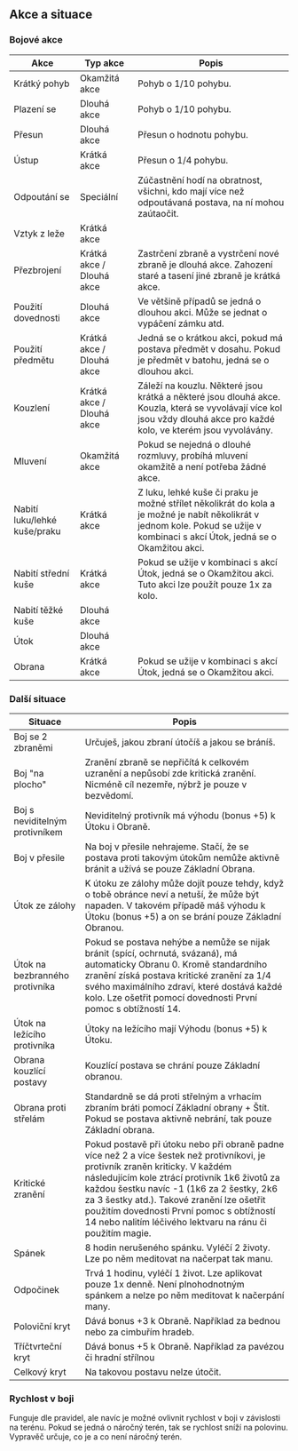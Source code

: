 ## Akce a situace

### Bojové akce

| Akce                         | Typ akce                  | Popis                                                                                                                                                                            |
|------------------------------|---------------------------|----------------------------------------------------------------------------------------------------------------------------------------------------------------------------------|
| Krátký pohyb                 | Okamžitá akce             | Pohyb o 1/10 pohybu.                                                                                                                                                             |
| Plazení se                   | Dlouhá akce               | Pohyb o 1/10 pohybu.                                                                                                                                                             |
| Přesun                       | Dlouhá akce               | Přesun o hodnotu pohybu.                                                                                                                                                         |
| Ústup                        | Krátká akce               | Přesun o 1/4 pohybu.                                                                                                                                                             |
| Odpoutání se                 | Speciální                 | Zúčastnění hodí na obratnost, všichni, kdo mají více než odpoutávaná postava, na ní mohou zaútaočit.                                                                             |
| Vztyk z leže                 | Krátká akce               |                                                                                                                                                                                  |
| Přezbrojení                  | Krátká akce / Dlouhá akce | Zastrčení zbraně a vystrčení nové zbraně je dlouhá akce. Zahození staré a tasení jiné zbraně je krátká akce.                                                                     |
| Použití dovednosti           | Dlouhá akce               | Ve většině případů se jedná o dlouhou akci. Může se jednat o vypáčení zámku atd.                                                                                                 |
| Použití předmětu             | Krátká akce / Dlouhá akce | Jedná se o krátkou akci, pokud má postava předmět v dosahu. Pokud je předmět v batohu, jedná se o dlouhou akci.                                                                  |
| Kouzlení                     | Krátká akce / Dlouhá akce | Záleží na kouzlu. Některé jsou krátká a některé jsou dlouhá akce. Kouzla, která se vyvolávají více kol jsou vždy dlouhá akce pro každé kolo, ve kterém jsou vyvolávány.          |
| Mluvení                      | Okamžitá akce             | Pokud se nejedná o dlouhé rozmluvy, probíhá mluvení okamžitě a není potřeba žádné akce.                                                                                          |
| Nabití luku/lehké kuše/praku | Krátká akce               | Z luku, lehké kuše či praku je možné střílet několikrát do kola a je možné je nabít několikrát v jednom kole. Pokud se užije v kombinaci s akcí Útok, jedná se o Okamžitou akci. |
| Nabití střední kuše          | Krátká akce               | Pokud se užije v kombinaci s akcí Útok, jedná se o Okamžitou akci. Tuto akci lze použít pouze 1x za kolo.                                                                        |
| Nabití těžké kuše            | Dlouhá akce               |                                                                                                                                                                                  |
| Útok                         | Dlouhá akce               |                                                                                                                                                                                  |
| Obrana                       | Krátká akce               | Pokud se užije v kombinaci s akcí Útok, jedná se o Okamžitou akci.                                                                                                               |

### Další situace

| Situace                        | Popis                                                                                                                                                                                                                                                                                                                                                                                 |
|--------------------------------|---------------------------------------------------------------------------------------------------------------------------------------------------------------------------------------------------------------------------------------------------------------------------------------------------------------------------------------------------------------------------------------|
| Boj se 2 zbraněmi              | Určuješ, jakou zbraní útočíš a jakou se bráníš.                                                                                                                                                                                                                                                                                                                                       |
| Boj "na plocho"                | Zranění zbraně se nepřičítá k celkovém uzranění a nepůsobí zde kritická zranění. Nicméně cíl nezemře, nýbrž je pouze v bezvědomí.                                                                                                                                                                                                                                                     |
| Boj s neviditelným protivníkem | Neviditelný protivník má výhodu (bonus +5) k Útoku i Obraně.                                                                                                                                                                                                                                                                                                                          |
| Boj v přesile                  | Na boj v přesile nehrajeme. Stačí, že se postava proti takovým útokům nemůže aktivně bránit a užívá se pouze Základní Obrana.                                                                                                                                                                                                                                                         |
| Útok ze zálohy                 | K útoku ze zálohy může dojít pouze tehdy, když o tobě obránce neví a netuší, že může být napaden. V takovém případě máš výhodu k Útoku (bonus +5) a on se brání pouze Základní Obranou.                                                                                                                                                                                               |
| Útok na bezbranného protivníka | Pokud se postava nehýbe a nemůže se nijak bránit (spící, ochrnutá, svázaná), má automaticky Obranu 0. Kromě standardního zranění získá postava kritické zranění za 1/4 svého maximálního zdraví, které dostává každé kolo. Lze ošetřit pomocí dovednosti První pomoc s obtížností 14.                                                                                                 |
| Útok na ležícího protivníka    | Útoky na ležícího mají Výhodu (bonus +5) k Útoku.                                                                                                                                                                                                                                                                                                                                     |
| Obrana kouzlící postavy        | Kouzlící postava se chrání pouze Základní obranou.                                                                                                                                                                                                                                                                                                                                    |
| Obrana proti střelám           | Standardně se dá proti střelným a vrhacím zbraním bráti pomocí Základní obrany + Štít. Pokud se postava aktivně nebrání, tak pouze Základní obrana.                                                                                                                                                                                                                                   |
| Kritické zranění               | Pokud postavě při útoku nebo při obraně padne více než 2 a více šestek než protivníkovi, je protivník zraněn kriticky. V každém následujícím kole ztrácí protivník 1k6 životů za každou šestku navíc -1 (1k6 za 2 šestky, 2k6 za 3 šestky atd.). Takové zranění lze ošetřit použitím dovednosti První pomoc s obtížností 14 nebo nalitím léčivého lektvaru na ránu či použitím magie. |
| Spánek                         | 8 hodin nerušeného spánku. Vyléčí 2 životy. Lze po něm meditovat na načerpat tak manu.                                                                                                                                                                                                                                                                                                |
| Odpočinek                      | Trvá 1 hodinu, vyléčí 1 život. Lze aplikovat pouze 1x denně. Není plnohodnotným spánkem a nelze po něm meditovat k načerpání many.                                                                                                                                                                                                                                                    |
| Poloviční kryt                 | Dává bonus +3 k Obraně. Například za bednou nebo za cimbuřím hradeb.                                                                                                                                                                                                                                                                                                                  |
| Tříčtvrteční kryt              | Dává bonus +5 k Obraně. Například za pavézou či hradní střílnou                                                                                                                                                                                                                                                                                                                       |
| Celkový kryt                   | Na takovou postavu nelze útočit.                                                                                                                                                                                                                                                                                                                                                      |

### Rychlost v boji

Funguje dle pravidel, ale navíc je možné ovlivnit rychlost v boji v závislosti na terénu. Pokud se jedná o náročný terén, tak se rychlost sníží na polovinu. Vypravěč určuje, co je a co není náročný terén.
